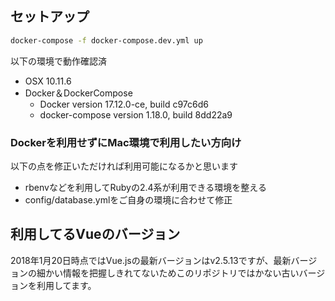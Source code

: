 
## セットアップ


```sh
docker-compose -f docker-compose.dev.yml up
```

以下の環境で動作確認済

- OSX 10.11.6
- Docker＆DockerCompose
  - Docker version 17.12.0-ce, build c97c6d6
  - docker-compose version 1.18.0, build 8dd22a9


### Dockerを利用せずにMac環境で利用したい方向け

以下の点を修正いただければ利用可能になるかと思います

- rbenvなどを利用してRubyの2.4系が利用できる環境を整える
- config/database.ymlをご自身の環境に合わせて修正



## 利用してるVueのバージョン

2018年1月20日時点ではVue.jsの最新バージョンはv2.5.13ですが、最新バージョンの細かい情報を把握しきれてないためこのリポジトリではかない古いバージョンを利用してます。
